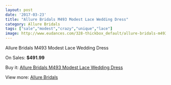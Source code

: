 ```yaml
---
layout: post
date: '2017-03-23'
title: "Allure Bridals M493 Modest Lace Wedding Dress"
category: Allure Bridals
tags: ["sale","modest","crazy","unique","lace"]
image: http://www.eudances.com/328-thickbox_default/allure-bridals-m493-modest-lace-wedding-dress.jpg
---
```

Allure Bridals M493 Modest Lace Wedding Dress

On Sales: **$491.99**
<a href="https://www.eudances.com/en/allure-bridals/101-allure-bridals-m493-modest-lace-wedding-dress.html"><amp-img layout="responsive" width="600" height="600" src="//www.eudances.com/328-thickbox_default/allure-bridals-m493-modest-lace-wedding-dress.jpg" alt="Allure Bridals M493 Modest Lace Wedding Dress 0" /></a>
<a href="https://www.eudances.com/en/allure-bridals/101-allure-bridals-m493-modest-lace-wedding-dress.html"><amp-img layout="responsive" width="600" height="600" src="//www.eudances.com/330-thickbox_default/allure-bridals-m493-modest-lace-wedding-dress.jpg" alt="Allure Bridals M493 Modest Lace Wedding Dress 1" /></a>
<a href="https://www.eudances.com/en/allure-bridals/101-allure-bridals-m493-modest-lace-wedding-dress.html"><amp-img layout="responsive" width="600" height="600" src="//www.eudances.com/329-thickbox_default/allure-bridals-m493-modest-lace-wedding-dress.jpg" alt="Allure Bridals M493 Modest Lace Wedding Dress 2" /></a>

Buy it: [Allure Bridals M493 Modest Lace Wedding Dress](https://www.eudances.com/en/allure-bridals/101-allure-bridals-m493-modest-lace-wedding-dress.html "Allure Bridals M493 Modest Lace Wedding Dress")

View more: [Allure Bridals](https://www.eudances.com/en/2-allure-bridals "Allure Bridals")